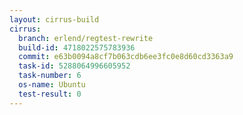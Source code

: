 ```yaml
---
layout: cirrus-build
cirrus:
  branch: erlend/regtest-rewrite
  build-id: 4718022575783936
  commit: e63b0094a8cf7b063cdb6ee3fc0e8d60cd3363a9
  task-id: 5288064996605952
  task-number: 6
  os-name: Ubuntu
  test-result: 0
---
```

